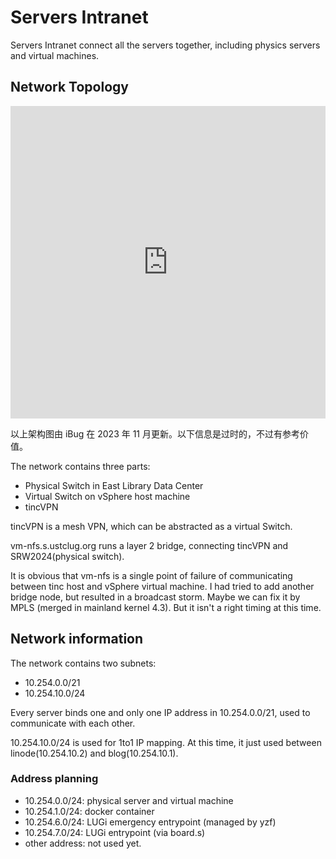 # Servers Intranet

Servers Intranet connect all the servers together, including physics servers and virtual machines.

## Network Topology

<iframe frameborder="0" style="width:100%;height:500px;" src="https://viewer.diagrams.net/?lightbox=1&highlight=0000ff&edit=_blank&layers=1&nav=1&title=LUG%20Network#Uhttps%3A%2F%2Fdocs.ustclug.org%2Finfrastructure%2Fintranet%2Fimg%2Fnetwork.html"></iframe>

以上架构图由 iBug 在 2023 年 11 月更新。以下信息是过时的，不过有参考价值。

The network contains three parts:

- Physical Switch in East Library Data Center
- Virtual Switch on vSphere host machine
- tincVPN

tincVPN is a mesh VPN, which can be abstracted as a virtual Switch.

vm-nfs.s.ustclug.org runs a layer 2 bridge, connecting tincVPN and SRW2024(physical switch).

It is obvious that vm-nfs is a single point of failure of communicating between tinc host and vSphere virtual machine. I had tried to add another bridge node, but resulted in a broadcast storm. Maybe we can fix it by MPLS (merged in mainland kernel 4.3). But it isn't a right timing at this time.

## Network information

The network contains two subnets:

* 10.254.0.0/21
* 10.254.10.0/24

Every server binds one and only one IP address in 10.254.0.0/21, used to communicate with each other.

10.254.10.0/24 is used for 1to1 IP mapping. At this time, it just used between linode(10.254.10.2) and blog(10.254.10.1).

### Address planning

* 10.254.0.0/24: physical server and virtual machine
* 10.254.1.0/24: docker container
* 10.254.6.0/24: LUGi emergency entrypoint (managed by yzf)
* 10.254.7.0/24: LUGi entrypoint (via board.s)
* other address: not used yet.
